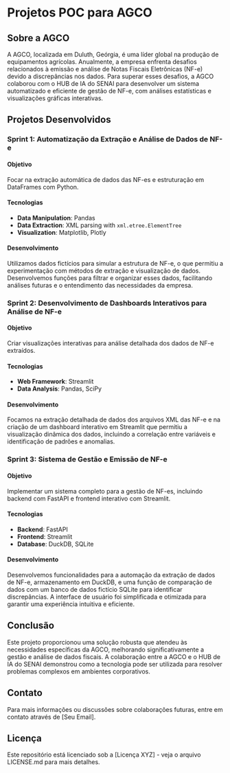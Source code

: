 # Projetos POC para AGCO

## Sobre a AGCO

A AGCO, localizada em Duluth, Geórgia, é uma líder global na produção de equipamentos agrícolas. Anualmente, a empresa enfrenta desafios relacionados à emissão e análise de Notas Fiscais Eletrônicas (NF-e) devido a discrepâncias nos dados. Para superar esses desafios, a AGCO colaborou com o HUB de IA do SENAI para desenvolver um sistema automatizado e eficiente de gestão de NF-e, com análises estatísticas e visualizações gráficas interativas.

## Projetos Desenvolvidos

### Sprint 1: Automatização da Extração e Análise de Dados de NF-e

#### Objetivo
Focar na extração automática de dados das NF-es e estruturação em DataFrames com Python.

#### Tecnologias
- **Data Manipulation**: Pandas
- **Data Extraction**: XML parsing with `xml.etree.ElementTree`
- **Visualization**: Matplotlib, Plotly

#### Desenvolvimento
Utilizamos dados fictícios para simular a estrutura de NF-e, o que permitiu a experimentação com métodos de extração e visualização de dados. Desenvolvemos funções para filtrar e organizar esses dados, facilitando análises futuras e o entendimento das necessidades da empresa.

### Sprint 2: Desenvolvimento de Dashboards Interativos para Análise de NF-e

#### Objetivo
Criar visualizações interativas para análise detalhada dos dados de NF-e extraídos.

#### Tecnologias
- **Web Framework**: Streamlit
- **Data Analysis**: Pandas, SciPy

#### Desenvolvimento
Focamos na extração detalhada de dados dos arquivos XML das NF-e e na criação de um dashboard interativo em Streamlit que permitiu a visualização dinâmica dos dados, incluindo a correlação entre variáveis e identificação de padrões e anomalias.

### Sprint 3: Sistema de Gestão e Emissão de NF-e

#### Objetivo
Implementar um sistema completo para a gestão de NF-es, incluindo backend com FastAPI e frontend interativo com Streamlit.

#### Tecnologias
- **Backend**: FastAPI
- **Frontend**: Streamlit
- **Database**: DuckDB, SQLite

#### Desenvolvimento
Desenvolvemos funcionalidades para a automação da extração de dados de NF-e, armazenamento em DuckDB, e uma função de comparação de dados com um banco de dados fictício SQLite para identificar discrepâncias. A interface de usuário foi simplificada e otimizada para garantir uma experiência intuitiva e eficiente.

## Conclusão

Este projeto proporcionou uma solução robusta que atendeu às necessidades específicas da AGCO, melhorando significativamente a gestão e análise de dados fiscais. A colaboração entre a AGCO e o HUB de IA do SENAI demonstrou como a tecnologia pode ser utilizada para resolver problemas complexos em ambientes corporativos.

## Contato

Para mais informações ou discussões sobre colaborações futuras, entre em contato através de [Seu Email].

## Licença

Este repositório está licenciado sob a [Licença XYZ] - veja o arquivo LICENSE.md para mais detalhes.

